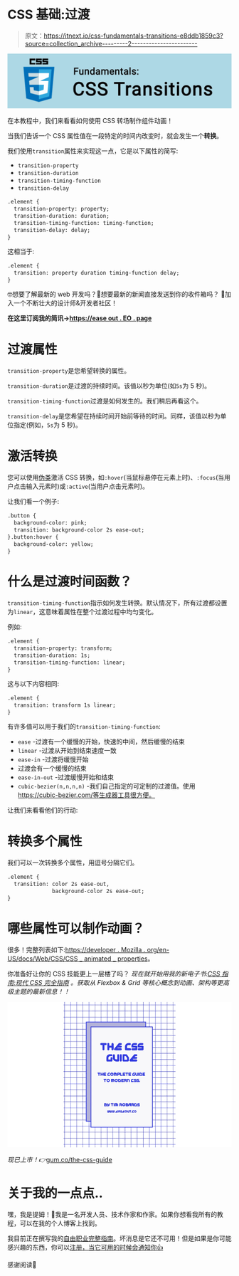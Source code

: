 # CSS 基础:过渡

> 原文：<https://itnext.io/css-fundamentals-transitions-e8ddb1859c3?source=collection_archive---------2----------------------->

![](img/214cec202f085eaa4fde4ff4e30981ad.png)

在本教程中，我们来看看如何使用 CSS 转场制作组件动画！

当我们告诉一个 CSS 属性值在一段特定的时间内改变时，就会发生一个**转换**。

我们使用`transition`属性来实现这一点，它是以下属性的简写:

*   `transition-property`
*   `transition-duration`
*   `transition-timing-function`
*   `transition-delay`

```
.element {
  transition-property: property;
  transition-duration: duration;
  transition-timing-function: timing-function;
  transition-delay: delay;
} 
```

这相当于:

```
.element {
  transition: property duration timing-function delay;
}
```

🤓想要了解最新的 web 开发吗？🚀想要最新的新闻直接发送到你的收件箱吗？
🎉加入一个不断壮大的设计师&开发者社区！

**在这里订阅我的简讯→**[**https://ease out . EO . page**](https://easeout.eo.page/)

# 过渡属性

`transition-property`是您希望转换的属性。

`transition-duration`是过渡的持续时间。该值以秒为单位(如`5s`为 5 秒)。

`transition-timing-function`过渡是如何发生的。我们稍后再看这个。

`transition-delay`是您希望在持续时间开始前等待的时间。同样，该值以秒为单位指定(例如，`5s`为 5 秒)。

# 激活转换

您可以使用[伪类](https://www.easeout.co/blog/2020-03-31-css-pseudo-classes)激活 CSS 转换，如`:hover`(当鼠标悬停在元素上时)、`:focus`(当用户点击输入元素时)或`:active`(当用户点击元素时)。

让我们看一个例子:

```
.button {
  background-color: pink;
  transition: background-color 2s ease-out;
}.button:hover {
  background-color: yellow;
}
```

# 什么是过渡时间函数？

`transition-timing-function`指示如何发生转换。默认情况下，所有过渡都设置为`linear`，这意味着属性在整个过渡过程中均匀变化。

例如:

```
.element {
  transition-property: transform;
  transition-duration: 1s;
  transition-timing-function: linear;
}
```

这与以下内容相同:

```
.element {
  transition: transform 1s linear;
}
```

有许多值可以用于我们的`transition-timing-function`:

*   `ease` -过渡有一个缓慢的开始，快速的中间，然后缓慢的结束
*   `linear` -过渡从开始到结束速度一致
*   `ease-in` -过渡将缓慢开始
*   过渡会有一个缓慢的结束
*   `ease-in-out` -过渡缓慢开始和结束
*   `cubic-bezier(n,n,n,n)` -我们自己指定的可定制的过渡值。使用 https://cubic-bezier.com/等生成器工具很方便。

让我们来看看他们的行动:

# 转换多个属性

我们可以一次转换多个属性，用逗号分隔它们。

```
.element {
  transition: color 2s ease-out,
              background-color 2s ease-out;
}
```

# 哪些属性可以制作动画？

很多！完整列表如下:[https://developer . Mozilla . org/en-US/docs/Web/CSS/CSS _ animated _ properties](https://developer.mozilla.org/en-US/docs/Web/CSS/CSS_animated_properties)。

你准备好让你的 CSS 技能更上一层楼了吗？ *现在就开始用我的新电子书:*[*CSS 指南:现代 CSS 完全指南*](https://gum.co/the-css-guide) *。获取从 Flexbox & Grid 等核心概念到动画、架构等更高级主题的最新信息！！*

![](img/d3e2ee6adb6ffa2c189049cea5937e93.png)

*现已上市！👉*[gum.co/the-css-guide](https://gum.co/the-css-guide)

# 关于我的一点点..

嘿，我是提姆！👋我是一名开发人员、技术作家和作家。如果你想看我所有的教程，可以在我的个人博客上找到。

我目前正在撰写我的[自由职业完整指南](http://www.easeout.co/freelance)。坏消息是它还不可用！但是如果是你可能感兴趣的东西，你可以[注册，当它可用的时候会通知你👍](https://easeout.eo.page/news)

感谢阅读🎉